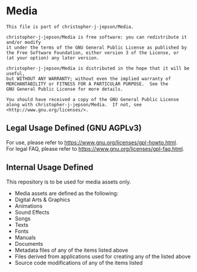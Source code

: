 # Media

    This file is part of christopher-j-jepson/Media.

    christopher-j-jepson/Media is free software: you can redistribute it and/or modify
    it under the terms of the GNU General Public License as published by
    the Free Software Foundation, either version 3 of the License, or
    (at your option) any later version.

    christopher-j-jepson/Media is distributed in the hope that it will be useful,
    but WITHOUT ANY WARRANTY; without even the implied warranty of
    MERCHANTABILITY or FITNESS FOR A PARTICULAR PURPOSE.  See the
    GNU General Public License for more details.

    You should have received a copy of the GNU General Public License
    along with christopher-j-jepson/Media.  If not, see <http://www.gnu.org/licenses/>.
    
    
    
   ## Legal Usage Defined (GNU AGPLv3)
    
   For use, please refer to https://www.gnu.org/licenses/gpl-howto.html.   
   For legal FAQ, please refer to https://www.gnu.org/licenses/gpl-faq.html.   



   ## Internal Usage Defined   

   This repository is to be used for media assets only.
    
   * Media assets are defined as the following:
   * Digital Arts & Graphics
   * Animations
   * Sound Effects
   * Songs
   * Texts
   * Fonts
   * Manuals
   * Documents
   * Metadata files of any of the items listed above
   * Files derived from applications used for creating any of the listed above
   * Source code modifications of any of the items listed


